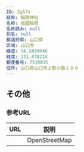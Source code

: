 ```yaml
---
ID: Zg57s
総称: 稲荷神社
名称: 祗園稲荷
名称読み: null
別名: null
都道府県: 山口県
区域: 山口市
緯度: 34.1859946
経度: 131.478214
郵便番号: 7530035
住所: 山口県山口市上竪小路１００
---
```


## その他

### 参考URL

| URL | 説明          |
| --- | ------------- |
|     | OpenStreetMap |
